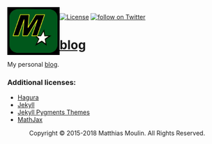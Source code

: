 <img align="left" src="https://github.com/matt77hias/matt77hias.github.io/blob/master/res/Picture.jpg" width="120px"/>

[![License][s1]][li] 
<a href="https://twitter.com/intent/follow?screen_name=matt77hias"><img src="https://img.shields.io/twitter/follow/matt77hias.svg?style=social" alt="follow on Twitter"></a>

[s1]: https://img.shields.io/badge/licence-No%20Licence-blue.svg
[li]: https://raw.githubusercontent.com/matt77hias/matt77hias.github.io/master/LICENSE.txt

# [blog](http://matt77hias.github.io/blog)
My personal [blog](http://matt77hias.github.io/blog).

### Additional licenses:
* [Hagura](https://github.com/sharu725/hagura/blob/gh-pages/LICENCE.md)
* [Jekyll](https://github.com/jekyll/jekyll/blob/master/LICENSE)
* [Jekyll Pygments Themes](https://github.com/jwarby/jekyll-pygments-themes/blob/master/UNLICENSE.txt)
* [MathJax](https://github.com/mathjax/MathJax/blob/master/LICENSE)

<p align="center">Copyright © 2015-2018 Matthias Moulin. All Rights Reserved.</p>
